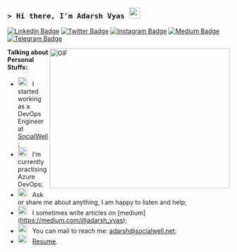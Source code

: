### <samp>&gt; Hi there, I'm Adarsh Vyas <img src="https://media.giphy.com/media/hvRJCLFzcasrR4ia7z/giphy.gif" width="25"> </samp>

[![Linkedin Badge](https://img.shields.io/badge/-LinkedIn-0e76a8?style=flat-square&logo=Linkedin&logoColor=white)](https://linkedin.com/in/adarsh-vyas)
[![Twitter Badge](https://img.shields.io/badge/-Twitter-00acee?style=flat-square&logo=Twitter&logoColor=white)](https://twitter.com/adarshvyas99)
[![Instagram Badge](https://img.shields.io/badge/-Instagram-e4405f?style=flat-square&logo=Instagram&logoColor=white)](https://instagram.com/adarshvyas99/)
[![Medium Badge](https://img.shields.io/badge/medium-%2312100E.svg?&style=for-square&logo=medium&logoColor=white)](https://medium.com/@adarsh_vyas)
[![Telegram Badge](https://img.shields.io/badge/-Telegram-0088cc?style=flat-square&logo=Telegram&logoColor=white)](https://t.me/Adarsh_Vyas)

<img align="right" alt="GIF" src="https://github.com/Gapur/Gapur/blob/main/assets/coding.gif?raw=true" width="408" height="318" />

**Talking about Personal Stuffs:**

- <img src="https://github.com/Gapur/Gapur/blob/main/assets/developer.gif?raw=true" width="21" />&nbsp;&nbsp; I started working as a DevOps Engineer at <a href="https://www.socialwell.net/"> SocialWell </a>;
- <img src="https://github.com/Gapur/Gapur/blob/main/assets/lightning.gif?raw=true" width="21" />&nbsp;&nbsp; I’m currently practising Azure DevOps;
- <img src="https://github.com/Gapur/Gapur/blob/main/assets/message.gif?raw=true" width="21" />&nbsp;&nbsp; Ask or share me about anything, I am happy to listen and help;
- <img src="https://github.com/Gapur/Gapur/blob/main/assets/laptop.gif?raw=true" width="21" />&nbsp;&nbsp; I sometimes write articles on [medium] (https://medium.com/@adarsh_vyas);
- <img src="https://github.com/Gapur/Gapur/blob/main/assets/letterbox.gif?raw=true" width="21" />&nbsp;&nbsp; You can mail to reach me: adarsh@socialwell.net;
- <img src="https://github.com/Gapur/Gapur/blob/main/assets/doc.gif?raw=true" width="21" />&nbsp;&nbsp; [Resume](https://drive.google.com/file/d/17HhHGTEqVwFY7khmbuOm4OP-ov6AGjMi/view?usp=share_link).
</br>

<!---
adarsh-sw/adarsh-sw is a ✨ special ✨ repository because its `README.md` (this file) appears on your GitHub profile.
You can click the Preview link to take a look at your changes.
--->
